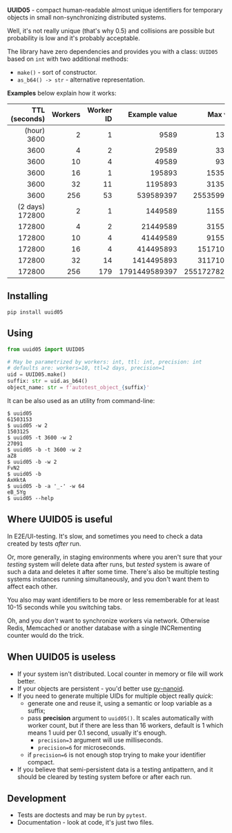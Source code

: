 **UUID05** - compact human-readable almost unique identifiers for temporary objects
in small non-synchronizing distributed systems.

Well, it's not really unique (that's why 0.5) and collisions are possible
but probability is low and it's probably acceptable.

The library have zero dependencies and provides you with a class: `UUID05` based on `int` with two additional methods:

- `make()` - sort of constructor.
- `as_b64() -> str` - alternative representation.

**Examples** below explain how it works:

| TTL <br/>(seconds) | Workers | Worker ID | Example value |     Max value | int2b64(max_value) |
|-------------------:|--------:|----------:|--------------:|--------------:|--------------------|
|        (hour) 3600 |       2 |         1 |          9589 |        132400 | AgUw               |
|               3600 |       4 |         2 |         29589 |        332400 | BRJw               |
|               3600 |      10 |         4 |         49589 |        932400 | Djow               |
|               3600 |      16 |         1 |        195893 |      15356400 | 6lHw               |
|               3600 |      32 |        11 |       1195893 |      31356400 | Ad518A             |
|               3600 |     256 |        53 |     539589397 |   25535996400 | BfIQYfA            |
|    (2 days) 172800 |       2 |         1 |       1449589 |      11555200 | sFGA               |
|             172800 |       4 |         2 |      21449589 |      31555200 | AeF-gA             |
|             172800 |      10 |         4 |      41449589 |      91555200 | BXUFgA             |
|             172800 |      16 |         4 |     414495893 |    1517107200 | Wm04AA             |
|             172800 |      32 |        14 |    1414495893 |    3117107200 | uctIAA             |
|             172800 |     256 |       179 | 1791449589397 | 2551727827200 | AlIe1KkA           |

## Installing

``` shell
pip install uuid05
```

## Using

``` python
from uuid05 import UUID05

# May be parametrized by workers: int, ttl: int, precision: int
# defaults are: workers=10, ttl=2 days, precision=1
uid = UUID05.make()
suffix: str = uid.as_b64()
object_name: str = f'autotest_object_{suffix}'
```

It can be also used as an utility from command-line:

``` shell
$ uuid05
61503153
$ uuid05 -w 2
1503125
$ uuid05 -t 3600 -w 2
27091
$ uuid05 -b -t 3600 -w 2
aZ8
$ uuid05 -b -w 2
FvN2
$ uuid05 -b
AxHktA
$ uuid05 -b -a '_-' -w 64
eB_5Yg
$ uuid05 --help
```

## Where UUID05 is useful

In E2E/UI-testing. It's slow, and sometimes you need to check a data created by tests _after_ run.

Or, more generally, in staging environments where you aren't sure that your _testing_ system 
will delete data after runs, but _tested_ system is aware of such a data and deletes it after some time.
There's also be multiple testing systems instances running simultaneously, and you don't want them to affect each other.

You also may want identifiers to be more or less rememberable for at least 10-15 seconds while you switching tabs.

Oh, and you _don't_ want to synchronize workers via network.
Otherwise Redis, Memcached or another database with a single INCRementing counter would do the trick.

## When UUID05 is useless

- If your system isn't distributed. Local counter in memory or file will work better.
- If your objects are persistent - you'd better use [py-nanoid](https://github.com/puyuan/py-nanoid). 
- If you need to generate multiple UIDs for multiple object really _quick_:
  - generate one and reuse it, using a semantic or loop variable as a suffix;
  - pass **precision** argument to `uuid05()`. It scales automatically with worker count, but if there are less than 16 workers, default is 1 which means 1 uuid per 0.1 second, usually it's enough.
    - `precision=3` argument will use milliseconds.
    - `precision=6` for microseconds.
  - if `precision=6` is not enough stop trying to make your identifier compact.
- If you believe that semi-persistent data is a testing antipattern,
  and it should be cleared by testing system before or after each run.

## Development

- Tests are doctests and may be run by `pytest`.
- Documentation - look at code, it's just two files.
